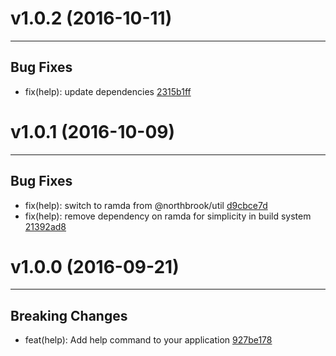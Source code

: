 # v1.0.2 (2016-10-11)
---


## Bug Fixes

- fix(help): update dependencies [2315b1ff](https://github.com/tylors/reginn/commits/2315b1ff8fb59a77ad64127af4257dc613a4647a)


# v1.0.1 (2016-10-09)
---


## Bug Fixes

- fix(help): switch to ramda from @northbrook/util [d9cbce7d](https://github.com/tylors/reginn/commits/d9cbce7d75f777b24d777a91e811404d812fbba6)
- fix(help): remove dependency on ramda for simplicity in build system [21392ad8](https://github.com/tylors/reginn/commits/21392ad869f4e725e079cb388390ef9787d7b1bb)


# v1.0.0 (2016-09-21)
---


## Breaking Changes

- feat(help): Add help command to your application [927be178](https://github.com/tylors/reginn/commits/927be17885609fe5c68e6e70eca1c761ccd64b43)



